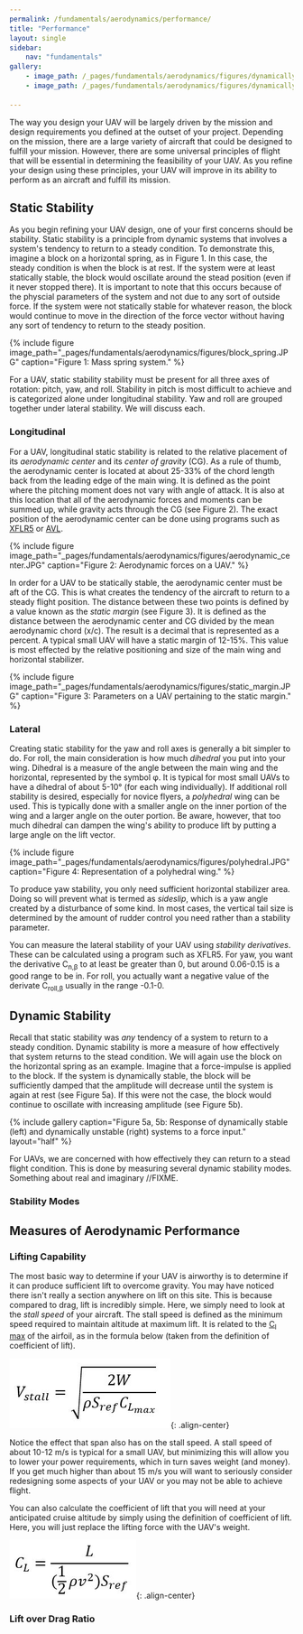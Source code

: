 ```yaml
---
permalink: /fundamentals/aerodynamics/performance/
title: "Performance"
layout: single
sidebar:
    nav: "fundamentals"
gallery:
    - image_path: /_pages/fundamentals/aerodynamics/figures/dynamically_stable.JPG
    - image_path: /_pages/fundamentals/aerodynamics/figures/dynamically_unstable.JPG

---
```


The way you design your UAV will be largely driven by the mission and design requirements you defined at the outset of your project. Depending on the mission, there are a large variety of aircraft that could be designed to fulfill your mission. However, there are some universal principles of flight that will be essential in determining the feasibility of your UAV. As you refine your design using these principles, your UAV will improve in its ability to perform as an aircraft and fulfill its mission.

## Static Stability
As you begin refining your UAV design, one of your first concerns should be stability. Static stability is a principle from dynamic systems that involves a system's tendency to return to a steady condition. To demonstrate this, imagine a block on a horizontal spring, as in Figure 1. In this case, the steady condition is when the block is at rest. If the system were at least statically stable, the block would oscillate around the stead position (even if it never stopped there). It is important to note that this occurs because of the physcial parameters of the system and not due to any sort of outside force. If the system were not statically stable for whatever reason, the block would continue to move in the direction of the force vector without having any sort of tendency to return to the steady position.

{% include figure image_path="_pages/fundamentals/aerodynamics/figures/block_spring.JPG" caption="Figure 1: Mass spring system." %}

For a UAV, static stability stability must be present for all three axes of rotation: pitch, yaw, and roll. Stability in pitch is most difficult to achieve and is categorized alone under longitudinal stability. Yaw and roll are grouped together under lateral stability. We will discuss each.

### Longitudinal
For a UAV, longitudinal static stability is related to the relative placement of its *aerodynamic center* and its *center of gravity* (CG). As a rule of thumb, the aerodynamic center is located at about 25-33% of the chord length back from the leading edge of the main wing. It is defined as the point where the pitching moment does not vary with angle of attack. It is also at this location that all of the aerodynamic forces and moments can be summed up, while gravity acts through the CG (see Figure 2). The exact position of the aerodynamic center can be done using programs such as [XFLR5](https://aeronautics.byu.edu/fundamentals/aerodynamics/xflr5/) or [AVL](http://web.mit.edu/drela/Public/web/avl/).

{% include figure image_path="_pages/fundamentals/aerodynamics/figures/aerodynamic_center.JPG" caption="Figure 2: Aerodynamic forces on a UAV." %}

In order for a UAV to be statically stable, the aerodynamic center must be aft of the CG. This is what creates the tendency of the aircraft to return to a steady flight position. The distance between these two points is defined by a value known as the *static margin* (see Figure 3). It is defined as the distance between the aerodynamic center and CG divided by the mean aerodynamic chord (x/c). The result is a decimal that is represented as a percent. A typical small UAV will have a static margin of 12-15%. This value is most effected by the relative positioning and size of the main wing and horizontal stabilizer. 

{% include figure image_path="_pages/fundamentals/aerodynamics/figures/static_margin.JPG" caption="Figure 3: Parameters on a UAV pertaining to the static margin." %}

### Lateral
Creating static stability for the yaw and roll axes is generally a bit simpler to do. For roll, the main consideration is how much *dihedral* you put into your wing. Dihedral is a measure of the angle between the main wing and the horizontal, represented by the symbol φ. It is typical for most small UAVs to have a dihedral of about 5-10° (for each wing individually). If additional roll stability is desired, especially for novice flyers, a *polyhedral* wing can be used. This is typically done with a smaller angle on the inner portion of the wing and a larger angle on the outer portion. Be aware, however, that too much dihedral can dampen the wing's ability to produce lift by putting a large angle on the lift vector.

{% include figure image_path="_pages/fundamentals/aerodynamics/figures/polyhedral.JPG" caption="Figure 4: Representation of a polyhedral wing." %}

To produce yaw stability, you only need sufficient horizontal stabilizer area. Doing so will prevent what is termed as *sideslip*, which is a yaw angle created by a disturbance of some kind. In most cases, the vertical tail size is determined by the amount of rudder control you need rather than a stability parameter. 

You can measure the lateral stability of your UAV using *stability derivatives*. These can be calculated using a program such as XFLR5. For yaw, you want the derivative C<sub>n,&#x03B2;</sub> to at least be greater than 0, but around 0.06-0.15 is a good range to be in. For roll, you actually want a negative value of the derivate C<sub>roll,&#x03B2;</sub> usually in the range -0.1-0. 

## Dynamic Stability
Recall that static stability was *any* tendency of a system to return to a steady condition. Dynamic stability is more a measure of how effectively that system returns to the stead condition. We will again use the block on the horizontal spring as an example. Imagine that a force-impulse is applied to the block. If the system is dynamically stable, the block will be sufficiently damped that the amplitude will decrease until the system is again at rest (see Figure 5a). If this were not the case, the block would continue to oscillate with increasing amplitude (see Figure 5b). 

{% include gallery caption="Figure 5a, 5b: Response of dynamically stable (left) and dynamically unstable (right) systems to a force input." layout="half" %}

For UAVs, we are concerned with how effectively they can return to a stead flight condition. This is done by measuring several dynamic stability modes. Something about real and imaginary //FIXME.

### Stability Modes

## Measures of Aerodynamic Performance
### Lifting Capability
The most basic way to determine if your UAV is airworthy is to determine if it can produce sufficient lift to overcome gravity. You may have noticed there isn't really a section anywhere on lift on this site. This is because compared to drag, lift is incredibly simple. Here, we simply need to look at the *stall speed* of your aircraft. The stall speed is defined as the minimum speed required to maintain altitude at maximum lift. It is related to the [C<sub>l</sub> max](https://aeronautics.byu.edu/fundamentals/aerodynamics/airfoils/#lift-and-drag-performance) of the airfoil, as in the formula below (taken from the definition of coefficient of lift).

![Stall speed](./figures/stall_speed.JPG){: .align-center}

Notice the effect that span also has on the stall speed. A stall speed of about 10-12 m/s is typical for a small UAV, but minimizing this will allow you to lower your power requirements, which in turn saves weight (and money). If you get much higher than about 15 m/s you will want to seriously consider redesigning some aspects of your UAV or you may not be able to achieve flight. 

You can also calculate the coefficient of lift that you will need at your anticipated cruise altitude by simply using the definition of coefficient of lift. Here, you will just replace the lifting force with the UAV's weight.

![Cl Formula](./figures/cl_formula_2.JPG){: .align-center}

### Lift over Drag Ratio


